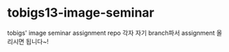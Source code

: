 # tobigs13-image-seminar
tobigs' image seminar assignment repo
각자 자기 branch파서 assignment 올리시면 됩니다~!

